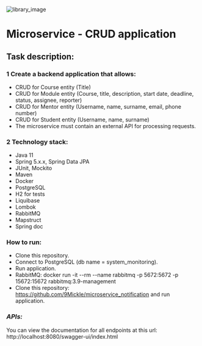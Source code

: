 ![library_image](https://cdn.icon-icons.com/icons2/2416/PNG/128/heart_list_task_to_do_icon_146658.png)
# Microservice - CRUD application

## Task description:
### 1 Create a backend application that allows:

* CRUD for Course entity (Title)
* CRUD for Module entity (Course, title, description, start date, deadline, status, assignee, reporter)
* CRUD for Mentor entity (Username, name, surname, email, phone number)
* CRUD for Student entity (Username, name, surname)
* The microservice must contain an external API for processing requests.

### 2 Technology stack:
* Java 11
* Spring 5.x.x, Spring Data JPA
* JUnit, Mockito
* Maven
* Docker
* PostgreSQL
* H2 for tests
* Liquibase
* Lombok
* RabbitMQ
* Mapstruct
* Spring doc

### How to run:
* Clone this repository.
* Connect to PostgreSQL (db name = system_monitoring).
* Run application.
* RabbitMQ: docker run -it --rm --name rabbitmq -p 5672:5672 -p 15672:15672 rabbitmq:3.9-management
* Clone this repository: https://github.com/9Mickle/microservice_notification and run application.

### *APIs:*
You can view the documentation for all endpoints at this url: http://localhost:8080/swagger-ui/index.html

